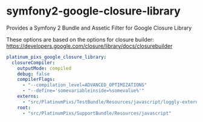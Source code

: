 symfony2-google-closure-library
===============================

Provides a Symfony 2 Bundle and Assetic Filter for Google Closure Library

These options are based on the options for closure builder: https://developers.google.com/closure/library/docs/closurebuilder

```yaml
platinum_pixs_google_closure_library:
  closureCompiler:
    outputMode: compiled
    debug: false
    compilerFlags:
      - "--compilation_level=ADVANCED_OPTIMIZATIONS"
      - "--define='somevariableinside=%somevalue%'"
    externs:
      - "src/PlatinumPixs/TestBundle/Resources/javascript/loggly-externs.js"
    root:
      - "src/PlatinumPixs/SupportBundle/Resources/javascript"
```